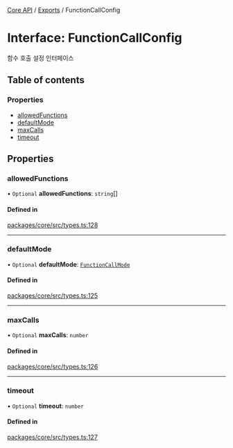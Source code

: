 [Core API](../../) / [Exports](../modules) / FunctionCallConfig

# Interface: FunctionCallConfig

함수 호출 설정 인터페이스

## Table of contents

### Properties

- [allowedFunctions](FunctionCallConfig#allowedfunctions)
- [defaultMode](FunctionCallConfig#defaultmode)
- [maxCalls](FunctionCallConfig#maxcalls)
- [timeout](FunctionCallConfig#timeout)

## Properties

### allowedFunctions

• `Optional` **allowedFunctions**: `string`[]

#### Defined in

[packages/core/src/types.ts:128](https://github.com/robotaio/robota/blob/9579105c51358f78d543b68192b3502c0ddd981f/packages/core/src/types.ts#L128)

___

### defaultMode

• `Optional` **defaultMode**: [`FunctionCallMode`](../modules#functioncallmode)

#### Defined in

[packages/core/src/types.ts:125](https://github.com/robotaio/robota/blob/9579105c51358f78d543b68192b3502c0ddd981f/packages/core/src/types.ts#L125)

___

### maxCalls

• `Optional` **maxCalls**: `number`

#### Defined in

[packages/core/src/types.ts:126](https://github.com/robotaio/robota/blob/9579105c51358f78d543b68192b3502c0ddd981f/packages/core/src/types.ts#L126)

___

### timeout

• `Optional` **timeout**: `number`

#### Defined in

[packages/core/src/types.ts:127](https://github.com/robotaio/robota/blob/9579105c51358f78d543b68192b3502c0ddd981f/packages/core/src/types.ts#L127)
